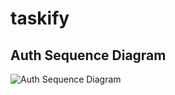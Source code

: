 # taskify

## Auth Sequence Diagram

![Auth Sequence Diagram](https://github.com/kct417/taskify/assets/123007439/46f8b46d-54a3-4dfa-8b62-bef92ce3b027)
